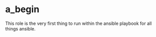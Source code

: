 # a_begin

This role is the very first thing to run within the ansible playbook for all things ansible.

